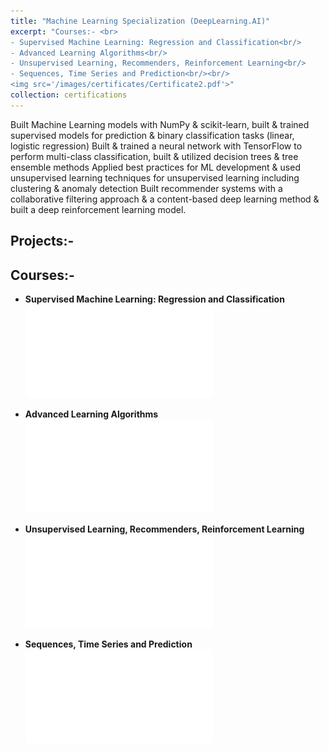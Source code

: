 ```yaml
---
title: "Machine Learning Specialization (DeepLearning.AI)"
excerpt: "Courses:- <br>
- Supervised Machine Learning: Regression and Classification<br/>
- Advanced Learning Algorithms<br/>
- Unsupervised Learning, Recommenders, Reinforcement Learning<br/>
- Sequences, Time Series and Prediction<br/><br/>
<img src='/images/certificates/Certificate2.pdf'>"
collection: certifications
---
```


Built Machine Learning models with NumPy & scikit-learn, built & trained supervised models for prediction & binary classification tasks (linear, logistic regression)
Built & trained a neural network with TensorFlow to perform multi-class classification, built & utilized decision trees & tree ensemble methods
Applied best practices for ML development & used unsupervised learning techniques for unsupervised learning including clustering & anomaly detection
Built recommender systems with a collaborative filtering approach & a content-based deep learning method & built a deep reinforcement learning model.

## Projects:-


## Courses:-

- **Supervised Machine Learning: Regression and Classification**
![img](/images/certificates/certificate2.pdf)

- **Advanced Learning Algorithms**
![img](/images/certificates/certificate3.pdf)

- **Unsupervised Learning, Recommenders, Reinforcement Learning**
![img](/images/certificates/certificate4.pdf)

- **Sequences, Time Series and Prediction**
![img](/images/certificates/certificate3-1.pdf)

